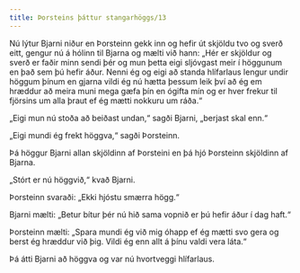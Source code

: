 ```yaml
---
title: Þorsteins þáttur stangarhöggs/13
---
```


<Book>
Nú lýtur Bjarni niður en Þorsteinn gekk inn og hefir út skjöldu tvo og sverð eitt, gengur nú á hólinn til Bjarna og mælti við hann: „Hér er skjöldur og sverð er faðir minn sendi þér og mun þetta eigi sljóvgast meir í höggunum en það sem þú hefir áður. Nenni ég og eigi að standa hlífarlaus lengur undir höggum þínum en gjarna vildi ég nú hætta þessum leik því að ég em hræddur að meira muni mega gæfa þín en ógifta mín og er hver frekur til fjörsins um alla þraut ef ég mætti nokkuru um ráða.“

„Eigi mun nú stoða að beiðast undan,“ sagði Bjarni, „berjast skal enn.“

„Eigi mundi ég frekt höggva,“ sagði Þorsteinn.

Þá höggur Bjarni allan skjöldinn af Þorsteini en þá hjó Þorsteinn skjöldinn af Bjarna.

„Stórt er nú höggvið,“ kvað Bjarni.

Þorsteinn svaraði: „Ekki hjóstu smærra högg.“

Bjarni mælti: „Betur bítur þér nú hið sama vopnið er þú hefir áður í dag haft.“

Þorsteinn mælti: „Spara mundi ég við mig óhapp ef ég mætti svo gera og berst ég hræddur við þig. Vildi ég enn allt á þínu valdi vera láta.“

Þá átti Bjarni að höggva og var nú hvortveggi hlífarlaus.

</Book>

